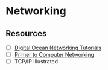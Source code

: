 # Networking #

## Resources ##

- [ ] [Digital Ocean Networking Tutorials](https://www.digitalocean.com/community/tutorials?q=Networking)
- [ ] [Primer to Computer Networking](https://medium.com/@hsienwei/a-primer-to-computer-networking-b3d4eb485896)
- [ ] TCP/IP Illustrated